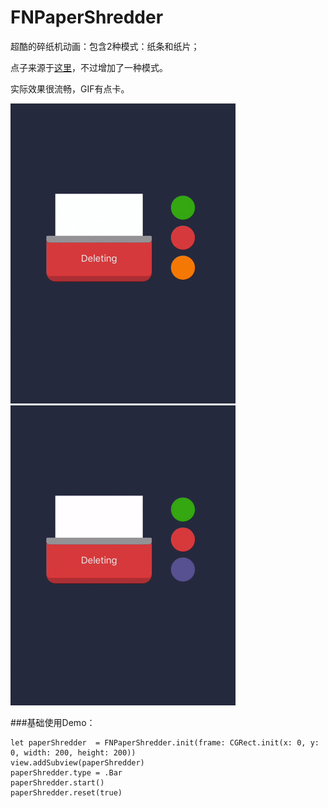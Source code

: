# FNPaperShredder
超酷的碎纸机动画：包含2种模式：纸条和纸片；

点子来源于[这里](http://www.zcool.com.cn/work/ZMTcwNDgxMzY=.html)，不过增加了一种模式。

实际效果很流畅，GIF有点卡。

![Animating](readme_images/0.gif)
![Animating](readme_images/1.gif)

###基础使用Demo：

```
let paperShredder  = FNPaperShredder.init(frame: CGRect.init(x: 0, y: 0, width: 200, height: 200))
view.addSubview(paperShredder)
paperShredder.type = .Bar
paperShredder.start()
paperShredder.reset(true)
```